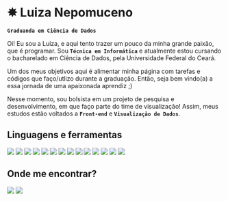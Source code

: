 # ✸ Luiza Nepomuceno 

**`Graduanda em Ciência de Dados`** 

Oi! Eu sou a Luiza, e aqui tento trazer um pouco da minha grande paixão, que é programar. Sou **`Técnica em Informática`** e atualmente estou cursando o bacharelado em Ciência de Dados, pela Universidade Federal do Ceará.

Um dos meus objetivos aqui é alimentar minha página com tarefas e códigos que faço/utlizo durante a graduação. Então, seja bem vindo(a) a essa jornada de uma apaixonada aprendiz ;)

Nesse momento, sou bolsista em um projeto de pesquisa e desenvolvimento, em que faço parte do time de visualização! Assim, meus estudos estão voltados a **`Front-end`**  e **`Visualização de Dados`**.
<h2>Linguagens e ferramentas</h2>

[![](https://img.shields.io/badge/JavaScript-323330?style=for-the-badge&logo=javascript&logoColor=F7DF1E)]()
[![](https://img.shields.io/badge/TypeScript-007ACC?style=for-the-badge&logo=typescript&logoColor=white)]()
[![](https://img.shields.io/badge/HTML5-E34F26?style=for-the-badge&logo=html5&logoColor=white)]()
[![](https://img.shields.io/badge/CSS3-1572B6?style=for-the-badge&logo=css3&logoColor=white)]()
[![](https://img.shields.io/badge/Node%20js-339933?style=for-the-badge&logo=nodedotjs&logoColor=white)]()
[![](https://img.shields.io/badge/React-20232A?style=for-the-badge&logo=react&logoColor=61DAFB)]()
[![](https://img.shields.io/badge/Python-3870a1?style=for-the-badge&logo=python&logoColor=FFD43B)]()
[![](https://img.shields.io/badge/Numpy-777BB4?style=for-the-badge&logo=numpy&logoColor=white)]()
[![](https://img.shields.io/badge/Pandas-2C2D72?style=for-the-badge&logo=pandas&logoColor=white)]()
[![](https://img.shields.io/badge/Matplotlib-11557c?style=for-the-badge&logo=white)]()
[![](https://img.shields.io/badge/Seaborn-8bb8c2?style=for-the-badge&logo=white)]()
[![](https://img.shields.io/badge/Tableau-5b6398?style=for-the-badge&logo=Tableau&logoColor=white)]()
[![](https://img.shields.io/badge/d3%20js-F9A03C?style=for-the-badge&logo=d3.js&logoColor=white)]()
[![](https://img.shields.io/badge/PowerBI-F2C811?style=for-the-badge&logo=Power%20BI&logoColor=white)]()


<h2>Onde me encontrar?</h2>

[![](https://img.shields.io/badge/LinkedIn-6ba081?style=flat&for-the-badge&logo=linkedin&logoColor=white)](linkedin.com/in/luiza-nepomuceno-6994122a0)
[![](https://img.shields.io/badge/luizanepomuceno@alu.ufc.br-6ba081?style=flat&for-the-badge&logo=gmail&logoColor=white)]()
